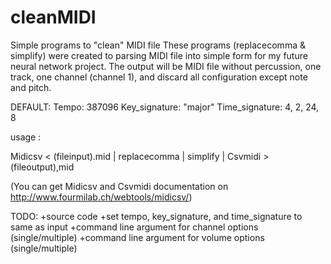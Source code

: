 # cleanMIDI
Simple programs to "clean" MIDI file
These programs (replacecomma & simplify) were created to parsing MIDI file into simple form for my future neural network project. The output will be MIDI file without percussion, one track, one channel (channel 1), and discard all configuration except note and pitch.

DEFAULT:
Tempo: 387096
Key_signature: "major"
Time_signature: 4, 2, 24, 8 

usage :

Midicsv < (fileinput).mid | replacecomma | simplify | Csvmidi > (fileoutput),mid

(You can get Midicsv and Csvmidi documentation on http://www.fourmilab.ch/webtools/midicsv/)

TODO:
+source code
+set tempo, key_signature, and time_signature to same as input
+command line argument for channel options (single/multiple)
+command line argument for volume options (single/multiple)